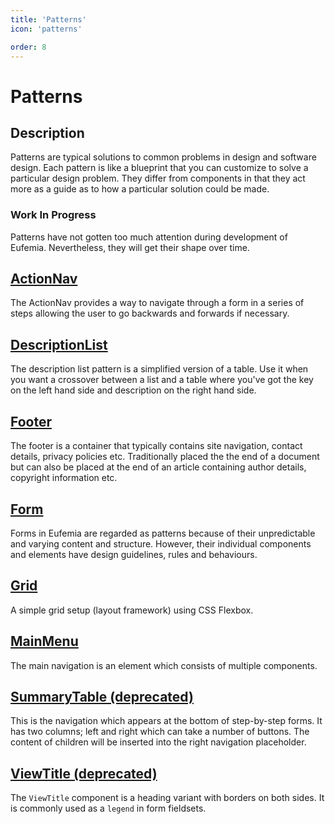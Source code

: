 ```yaml
---
title: 'Patterns'
icon: 'patterns'

order: 8
---
```


# Patterns

## Description

Patterns are typical solutions to common problems in design and software design.
Each pattern is like a blueprint that you can customize to solve a particular design problem.
They differ from components in that they act more as a guide as to how a particular solution could be made.

### Work In Progress

Patterns have not gotten too much attention during development of Eufemia. Nevertheless, they will get their shape over time.

## [ActionNav](/uilib/patterns/action-nav)

The ActionNav provides a way to navigate through a form in a series of steps allowing the user to go backwards and forwards if necessary.

## [DescriptionList](/uilib/patterns/description-list)

The description list pattern is a simplified version of a table. Use it when you want a crossover between a list and a table where you've got the key on the left hand side and description on the right hand side.

<!-- ## [FieldsetDescription (deprecated)](/uilib/patterns/fieldset-description) -->

## [Footer](/uilib/patterns/footer)

The footer is a container that typically contains site navigation, contact details, privacy policies etc.
Traditionally placed the the end of a document but can also be placed at the end of an article containing author details, copyright information etc.

<!-- ## [FormSummaryPage (deprecated)](/uilib/patterns/form-summary) -->

## [Form](/uilib/patterns/form)

Forms in Eufemia are regarded as patterns because of their unpredictable and varying content and structure. However, their individual components and elements have design guidelines, rules and behaviours.

## [Grid](/uilib/patterns/grid)

A simple grid setup (layout framework) using CSS Flexbox.

## [MainMenu](/uilib/patterns/main-menu)

The main navigation is an element which consists of multiple components.

<!-- ## [RangeSlider (deprecated)](/uilib/patterns/range-slider) -->

## [SummaryTable (deprecated)](/uilib/patterns/summary-table)

This is the navigation which appears at the bottom of step-by-step forms. It has two columns; left and right which can take a number of buttons. The content of children will be inserted into the right navigation placeholder.

## [ViewTitle (deprecated)](/uilib/patterns/view-title)

The `ViewTitle` component is a heading variant with borders on both sides. It is commonly used as a `legend` in form fieldsets.
